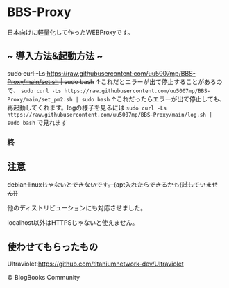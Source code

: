 # BBS-Proxy
日本向けに軽量化して作ったWEBProxyです。
## ~ 導入方法&起動方法 ~
~~sudo curl -Ls https://raw.githubusercontent.com/uu5007mp/BBS-Proxy/main/set.sh | sudo bash~~
↑これだとエラーが出て停止することがあるので、
```sudo curl -Ls https://raw.githubusercontent.com/uu5007mp/BBS-Proxy/main/set_pm2.sh | sudo bash```
↑これだったらエラーが出て停止しても、再起動してくれます。logの様子を見るには 
```sudo curl -Ls https://raw.githubusercontent.com/uu5007mp/BBS-Proxy/main/log.sh | sudo bash```
で見れます
### 終
## 注意
~~debian linuxじゃないとできないです。(apt入れたらできるかも(試していません))~~

他のディストリビューションにも対応させました。

localhost以外はHTTPSじゃないと使えません。
## 使わせてもらったもの
Ultraviolet:https://github.com/titaniumnetwork-dev/Ultraviolet

© BlogBooks Community
